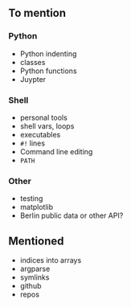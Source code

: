 ## To mention

### Python

* Python indenting
* classes
* Python functions
* Juypter

### Shell

* personal tools
* shell vars, loops
* executables
* `#!` lines
* Command line editing
* `PATH`

### Other

* testing
* matplotlib
* Berlin public data or other API?

## Mentioned

* indices into arrays
* argparse
* symlinks
* github
* repos
